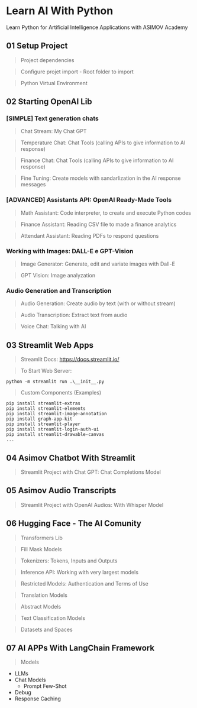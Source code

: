 # Learn AI With Python
Learn Python for Artificial Intelligence Applications with ASIMOV Academy

## 01 Setup Project

> Project dependencies

> Configure projet import - Root folder to import

> Python Virtual Environment

## 02 Starting OpenAI Lib

### **[SIMPLE] Text generation chats**

> Chat Stream: My Chat GPT

> Temperature Chat: Chat Tools (calling APIs to give information to AI response)

> Finance Chat: Chat Tools (calling APIs to give information to AI response)

> Fine Tuning: Create models with sandarlization in the AI response messages

### **[ADVANCED] Assistants API: OpenAI Ready-Made Tools**

> Math Assistant: Code interpreter, to create and execute Python codes

> Finance Assistant: Reading CSV file to made a finance analytics

> Attendant Assistant: Reading PDFs to respond questions

### **Working with Images: DALL-E e GPT-Vision**

> Image Generator: Generate, edit and variate images with Dall-E

> GPT Vision: Image analyzation

### **Audio Generation and Transcription**

> Audio Generation: Create audio by text (with or without stream)

> Audio Transcription: Extract text from audio

> Voice Chat: Talking with AI

## 03 Streamlit Web Apps

> Streamlit Docs: https://docs.streamlit.io/

> To Start Web Server:

```shell
python -m streamlit run .\__init__.py
```

> Custom Components (Examples)

```shell
pip install streamlit-extras
pip install streamlit-elements
pip install streamlit-image-annotation
pip install graph-app-kit
pip install streamlit-player
pip install streamlit-login-auth-ui
pip install streamlit-drawable-canvas
...
```

## 04 Asimov Chatbot With Streamlit

> Streamlit Project with Chat GPT: Chat Completions Model

## 05 Asimov Audio Transcripts

> Streamlit Project with OpenAI Audios: With Whisper Model

## 06 Hugging Face - The AI Comunity

> Transformers Lib

> Fill Mask Models

> Tokenizers: Tokens, Inputs and Outputs

> Inference API: Working with very largest models

> Restricted Models: Authentication and Terms of Use

> Translation Models

> Abstract Models

> Text Classification Models

> Datasets and Spaces

## 07 AI APPs With LangChain Framework

> Models
  - LLMs
  - Chat Models
    - Prompt Few-Shot
  - Debug
  - Response Caching
